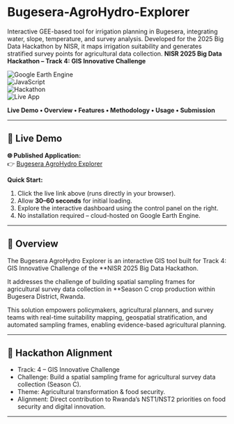 # Bugesera-AgroHydro-Explorer
Interactive GEE-based tool for irrigation planning in Bugesera, integrating water, slope, temperature, and survey analysis. Developed for the 2025 Big Data Hackathon by NISR, it maps irrigation suitability and generates stratified survey points for agricultural data collection.
**NISR 2025 Big Data Hackathon – Track 4: GIS Innovative Challenge**  

![Google Earth Engine](https://earthengine.google.com/)  
![JavaScript](https://code.earthengine.google.com/6be12237e994639c914634372b619be5)   
![Hackathon](https://www.statistics.gov.rw/about/hackathon/2025-hackathon-competition)  
![Live App](https://noahamza64.users.earthengine.app/view/agro-hydro-exproler)  

**Live Demo • Overview • Features • Methodology • Usage • Submission**  
</div>  

---

## 🚀 Live Demo  
**🌐 Published Application:**  
👉 [Bugesera AgroHydro Explorer](https://noahamza64.users.earthengine.app/view/agro-hydro-exproler)  

**Quick Start:**  
1. Click the live link above (runs directly in your browser).  
2. Allow **30–60 seconds** for initial loading.  
3. Explore the interactive dashboard using the control panel on the right.  
4. No installation required – cloud-hosted on Google Earth Engine.  

---

## 📖 Overview  
The Bugesera AgroHydro Explorer is an interactive GIS tool built for Track 4: GIS Innovative Challenge of the **NISR 2025 Big Data Hackathon.  

It addresses the challenge of building spatial sampling frames for agricultural survey data collection in **Season C crop production within Bugesera District, Rwanda.  

This solution empowers policymakers, agricultural planners, and survey teams with real-time suitability mapping, geospatial stratification, and automated sampling frames, enabling evidence-based agricultural planning.  

---

## 🎯 Hackathon Alignment  

- Track: 4 – GIS Innovative Challenge  
- Challenge: Build a spatial sampling frame for agricultural survey data collection (Season C).  
- Theme: Agricultural transformation & food security.  
- Alignment: Direct contribution to Rwanda’s NST1/NST2 priorities on food security and digital innovation.  

---
